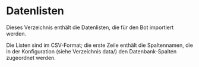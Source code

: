 Datenlisten
===========

Dieses Verzeichnis enthält die Datenlisten, die für den Bot importiert
werden.

Die Listen sind im CSV-Format; die erste Zeile enthält die Spaltennamen,
die in der Konfiguration (siehe Verzeichnis data/) den Datenbank-Spalten
zugeordnet werden.
